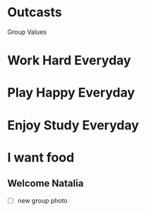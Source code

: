 # Outcasts
Group Values 
# Work Hard Everyday
# Play Happy Everyday
# Enjoy Study Everyday
# I want food

## Welcome Natalia
- [ ] new group photo
